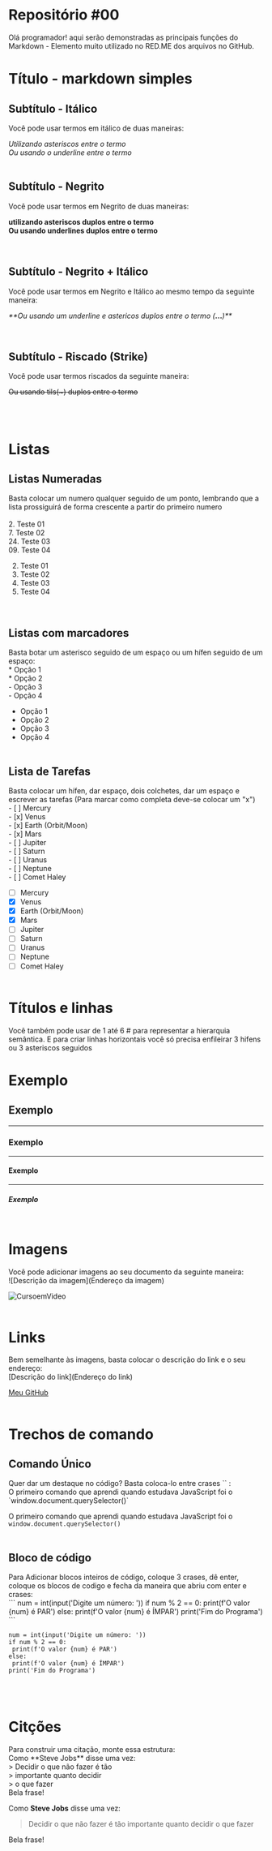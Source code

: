 # Repositório #00


<p>Olá programador! aqui serão demonstradas as principais funções do Markdown - Elemento muito utilizado no RED.ME dos arquivos no GitHub.<br>

<h1> Título - markdown simples</h1>

<h2>Subtítulo - Itálico</h2>
<p>Você pode usar termos em itálico de duas maneiras:<br></p>

*Utilizando asteriscos entre o termo* <br>
_Ou usando o underline entre o termo_<br><br>

<h2>Subtítulo - Negrito</h2>
<p>Você pode usar termos em Negrito de duas maneiras:<br>

**utilizando asteriscos duplos entre o termo**<br>
__Ou usando underlines duplos entre o termo__</p><br>
<h2>Subtítulo - Negrito + Itálico</h2>
<p>Você pode usar termos em Negrito e Itálico ao mesmo tempo da seguinte maneira:<br>

_**Ou usando um underline e astericos duplos entre o termo (_**...**_)**_</p><br>

<h2>Subtítulo - Riscado (Strike)</h2>
<p>Você pode usar termos riscados da seguinte maneira:<br>

~~Ou usando tils(~) duplos entre o termo~~</p><br><br>

<h1>Listas</h1>

<h2>Listas Numeradas</h2>
<p>Basta colocar um numero qualquer seguido de um ponto, lembrando que a lista prossiguirá de forma crescente a partir do primeiro numero<br><br>
2. Teste 01 <br>
7. Teste 02 <br>
24. Teste 03 <br>
09. Teste 04</p>

2. Teste 01 <br>
7. Teste 02 <br>
24. Teste 03 <br>
09. Teste 04</p><br>

<h2>Listas com marcadores</h2>
<p>Basta botar um asterisco seguido de um espaço ou um hífen seguido de um espaço:<br>
* Opção 1<br>
* Opção 2<br>
- Opção 3<br>
- Opção 4

* Opção 1<br>
* Opção 2<br>
* Opção 3<br>
* Opção 4<br><br></p>

<h2>Lista de Tarefas</h2>
<p>Basta colocar um hífen, dar espaço, dois colchetes, dar um espaço e escrever as tarefas (Para marcar como completa deve-se colocar um "x")<br>
- [ ] Mercury<br>
- [x] Venus<br>
- [x] Earth (Orbit/Moon)<br>
- [x] Mars<br>
- [ ] Jupiter<br>
- [ ] Saturn<br>
- [ ] Uranus<br>
- [ ] Neptune<br>
- [ ] Comet Haley<br>

- [ ] Mercury<br>
- [x] Venus<br>
- [x] Earth (Orbit/Moon)<br>
- [x] Mars<br>
- [ ] Jupiter<br>
- [ ] Saturn<br>
- [ ] Uranus<br>
- [ ] Neptune<br>
- [ ] Comet Haley<br><br>

<h1>Títulos e linhas</h1>

<p>Você também pode usar de 1 até 6 # para representar a hierarquia semântica. E para criar linhas horizontais você só precisa enfileirar 3 hifens ou 3 asteriscos seguidos <br></p>

# Exemplo
## Exemplo
---
### Exemplo
***
#### Exemplo
___
##### Exemplo<br><br><br>

# Imagens
<p>Você pode adicionar imagens ao seu documento da seguinte maneira:<br>
![Descrição da imagem](Endereço da imagem)<br>

![CursoemVideo](https://cursoemvideo.com/logo.png)<br><br>

# Links
<p>Bem semelhante às imagens, basta colocar o descrição do link e o seu endereço:<br>
[Descrição do link](Endereço do link)<br>

[Meu GitHub](https://github.com/joaoguilhermemendes)<br><br>

# Trechos de comando
## Comando Único
<p>Quer dar um destaque no código? Basta coloca-lo entre crases `` :<br>
O primeiro comando que aprendi quando estudava JavaScript foi o `window.document.querySelector()`<br>

O primeiro comando que aprendi quando estudava JavaScript foi o `window.document.querySelector()`<br><br>

## Bloco de código
<p>Para Adicionar blocos inteiros de código, coloque 3 crases, dê enter, coloque os blocos de codigo e fecha da maneira que abriu com enter e crases:<br>
```
num = int(input('Digite um número: '))
if num % 2 == 0:
 print(f'O valor {num} é PAR')
else:
 print(f'O valor {num} é ÍMPAR')
print('Fim do Programa')
``` 

```
num = int(input('Digite um número: '))
if num % 2 == 0:
 print(f'O valor {num} é PAR')
else:
 print(f'O valor {num} é ÍMPAR')
print('Fim do Programa')
```
<br><br>

# Citções
<p>Para construir uma citação, monte essa estrutura:<br>
Como **Steve Jobs** disse uma vez:<br>
> Decidir o que não fazer é tão<br>
> importante quanto decidir<br>
> o que fazer<br>
Bela frase!<br>

Como **Steve Jobs** disse uma vez:
> Decidir o que não fazer é tão
> importante quanto decidir
> o que fazer

Bela frase!<br><br>




